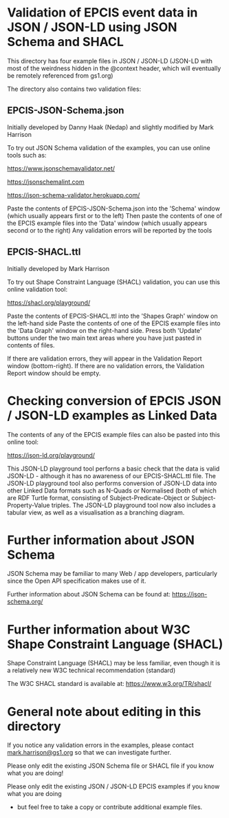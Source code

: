 # Validation of EPCIS event data in JSON / JSON-LD using JSON Schema and SHACL

This directory has four example files in JSON / JSON-LD  (JSON-LD with most of the  weirdness hidden in the @context header, which will eventually be remotely referenced from gs1.org)

The directory also contains two validation files:

## EPCIS-JSON-Schema.json

Initially developed by Danny Haak (Nedap) and slightly modified by Mark Harrison

To try out JSON Schema validation of the examples, you can use online tools such as:

https://www.jsonschemavalidator.net/

https://jsonschemalint.com

https://json-schema-validator.herokuapp.com/

Paste the contents of EPCIS-JSON-Schema.json into the 'Schema' window (which usually appears first or to the left)
Then paste the contents of one of the EPCIS example files into the 'Data' window (which usually appears second or to the right)
Any validation errors will be reported by the tools

## EPCIS-SHACL.ttl

Initially developed by Mark Harrison

To try out Shape Constraint Language (SHACL) validation, you can use this online validation tool:

https://shacl.org/playground/

Paste the contents of EPCIS-SHACL.ttl into the 'Shapes Graph' window on the left-hand side
Paste the contents of one of the EPCIS example files into the 'Data Graph' window on the right-hand side.
Press both 'Update' buttons under the two  main text areas where you have just pasted in contents of files.

If there are validation errors, they will appear in the Validation Report window (bottom-right).
If there are no validation errors, the Validation Report window should be empty.


# Checking conversion of EPCIS JSON / JSON-LD examples as Linked Data

The contents of any of the EPCIS example files can also be pasted into this online tool:

https://json-ld.org/playground/

This JSON-LD playground tool perforns a basic check that the data is valid JSON-LD - although it has no awareness of our EPCIS-SHACL.ttl file.
The JSON-LD playground tool also performs conversion of JSON-LD data into other Linked Data formats such as N-Quads or Normalised (both of which are RDF Turtle format, consisting of Subject-Predicate-Object or Subject-Property-Value triples.
The JSON-LD playground tool now also includes a tabular view, as well as a visualisation as  a branching diagram.

# Further information about JSON Schema

JSON Schema may be familiar to many Web / app developers, particularly since the Open API specification makes use of it.

Further information about JSON Schema can be found at: https://json-schema.org/

# Further information about W3C Shape Constraint Language (SHACL)

Shape Constraint Language (SHACL) may be less familiar, even though it is a relatively new W3C technical recommendation (standard)

The W3C SHACL standard is available at: https://www.w3.org/TR/shacl/

# General note about editing in this directory

If you notice any validation errors in the examples, please contact mark.harrison@gs1.org so that we can investigate further.

Please only edit the existing JSON Schema file or SHACL file if you know what you are doing!

Please only edit the existing JSON / JSON-LD EPCIS examples if you know what you are doing 
- but feel free to take a copy or contribute additional example files.
